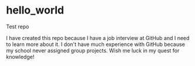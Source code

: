 # hello_world
Test repo

I have created this repo because I have a job interview at GitHub and I need to learn more about it. I don't have much experience with GitHub because my school never assigned group projects. Wish me luck in my quest for knowledge!
